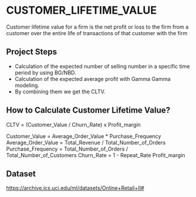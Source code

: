 # CUSTOMER_LIFETIME_VALUE

Customer lifetime value for a firm is the net profit or loss to the firm from a customer over the entire life of transactions of that customer with the firm

## Project Steps

*  Calculation of the expected number of selling number in a specific time period by using BG/NBD.
* Calculation of the expected average profit with Gamma Gamma modeling.
* By combining them we get the CLTV.


## How to Calculate Customer Lifetime Value?

CLTV = (Customer_Value / Churn_Rate) x Profit_margin

Customer_Value = Average_Order_Value * Purchase_Frequency
Average_Order_Value = Total_Revenue / Total_Number_of_Orders
Purchase_Frequency =  Total_Number_of_Orders / Total_Number_of_Customers
Churn_Rate = 1 - Repeat_Rate
Profit_margin


## Dataset

https://archive.ics.uci.edu/ml/datasets/Online+Retail+II#
